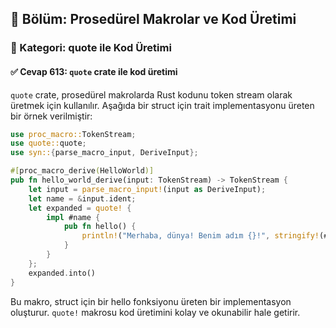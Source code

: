 ## 📘 Bölüm: Prosedürel Makrolar ve Kod Üretimi  
### 🔹 Kategori: quote ile Kod Üretimi  
#### ✅ Cevap 613: `quote` crate ile kod üretimi

`quote` crate, prosedürel makrolarda Rust kodunu token stream olarak üretmek için kullanılır. Aşağıda bir struct için trait implementasyonu üreten bir örnek verilmiştir:

```rust
use proc_macro::TokenStream;
use quote::quote;
use syn::{parse_macro_input, DeriveInput};

#[proc_macro_derive(HelloWorld)]
pub fn hello_world_derive(input: TokenStream) -> TokenStream {
    let input = parse_macro_input!(input as DeriveInput);
    let name = &input.ident;
    let expanded = quote! {
        impl #name {
            pub fn hello() {
                println!("Merhaba, dünya! Benim adım {}!", stringify!(#name));
            }
        }
    };
    expanded.into()
}
```

Bu makro, struct için bir hello fonksiyonu üreten bir implementasyon oluşturur. `quote!` makrosu kod üretimini kolay ve okunabilir hale getirir.

